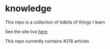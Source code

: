 # knowledge

This repo is a collection of tidbits of things I learn

See the site live [here](https://mark1626.github.io/knowledge/)

This repo currently contains #218 articles

